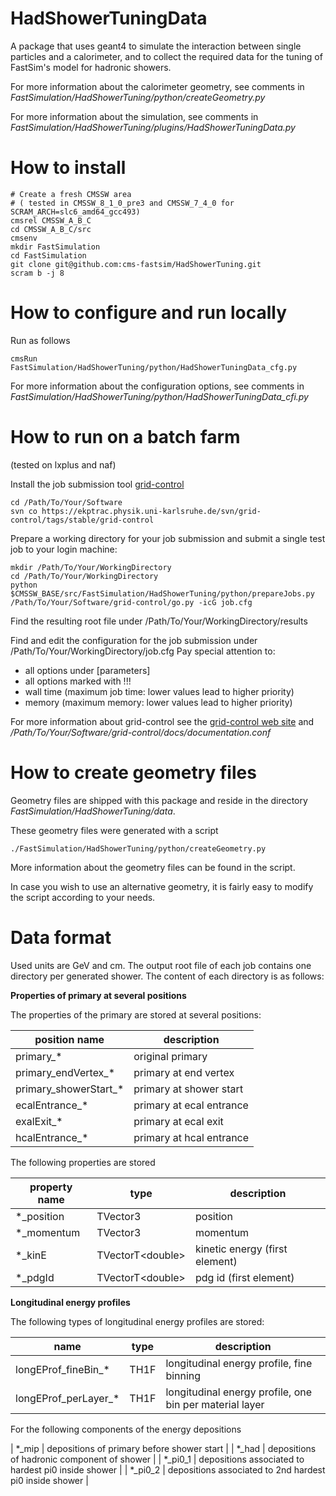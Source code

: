 # HadShowerTuningData

A package that uses geant4 to simulate the interaction between single particles and a calorimeter,
and to collect the required data for the tuning of FastSim's model for hadronic showers.

For more information about the calorimeter geometry, see comments in *FastSimulation/HadShowerTuning/python/createGeometry.py*

For more information about the simulation, see comments in *FastSimulation/HadShowerTuning/plugins/HadShowerTuningData.py*

# How to install

    # Create a fresh CMSSW area 
    # ( tested in CMSSW_8_1_0_pre3 and CMSSW_7_4_0 for SCRAM_ARCH=slc6_amd64_gcc493)
    cmsrel CMSSW_A_B_C
    cd CMSSW_A_B_C/src
    cmsenv
    mkdir FastSimulation
    cd FastSimulation
    git clone git@github.com:cms-fastsim/HadShowerTuning.git
    scram b -j 8

# How to configure and run locally

Run as follows

    cmsRun FastSimulation/HadShowerTuning/python/HadShowerTuningData_cfg.py

For more information about the configuration options, see comments in 
*FastSimulation/HadShowerTuning/python/HadShowerTuningData_cfi.py*

# How to run on a batch farm

(tested on lxplus and naf)

Install the job submission tool [grid-control](https://ekptrac.physik.uni-karlsruhe.de/trac/grid-control)

    cd /Path/To/Your/Software
    svn co https://ekptrac.physik.uni-karlsruhe.de/svn/grid-control/tags/stable/grid-control
   
Prepare a working directory for your job submission and submit a single test job to your login machine:

    mkdir /Path/To/Your/WorkingDirectory
    cd /Path/To/Your/WorkingDirectory
    python $CMSSW_BASE/src/FastSimulation/HadShowerTuning/python/prepareJobs.py
    /Path/To/Your/Software/grid-control/go.py -icG job.cfg

Find the resulting root file under /Path/To/Your/WorkingDirectory/results

Find and edit the configuration for the job submission under /Path/To/Your/WorkingDirectory/job.cfg
Pay special attention to:
   * all options under [parameters]
   * all options marked with !!!
   * wall time (maximum job time: lower values lead to higher priority)
   * memory (maximum memory: lower values lead to higher priority)

For more information about grid-control see the [grid-control web site](https://ekptrac.physik.uni-karlsruhe.de/trac/grid-control) and */Path/To/Your/Software/grid-control/docs/documentation.conf*

# How to create geometry files

Geometry files are shipped with this package and reside in the directory *FastSimulation/HadShowerTuning/data*.

These geometry files were generated with a script

    ./FastSimulation/HadShowerTuning/python/createGeometry.py

More information about the geometry files can be found in the script.

In case you wish to use an alternative geometry, 
it is fairly easy to modify the script according to your needs.

# Data format

Used units are GeV and cm.
The output root file of each job contains one directory per generated shower.
The content of each directory is as follows:

**Properties of primary at several positions**

The properties of the primary are stored at several positions:

| position name | description |
|---------------|-------------|
| primary_* | original primary |
| primary_endVertex_* | primary at end vertex |
| primary_showerStart_* | primary at shower start |
| ecalEntrance_* | primary at ecal entrance |
| exalExit_* | primary at ecal exit |
| hcalEntrance_* | primary at hcal entrance |

The following properties are stored

| property name | type | description                  | 
|---------------|------|------------------------------|
| *_position | TVector3	| position |
| *_momentum | TVector3 | momentum |
| *_kinE | TVectorT\<double\> | kinetic energy (first element) |	
| *_pdgId | TVectorT\<double\> | pdg id (first element) |	

**Longitudinal energy profiles**

The following types of longitudinal energy profiles are stored:

| name | type | description |
|------|------|-------------|
| longEProf_fineBin_* | TH1F | longitudinal energy profile, fine binning |
| longEProf_perLayer_* | TH1F | longitudinal energy profile, one bin per material layer |

For the following components of the energy depositions

| *_mip | depositions of primary before shower start |
| *_had | depositions of hadronic component of shower |
| *_pi0_1 | depositions associated to hardest pi0 inside shower | 
| *_pi0_2 | depositions associated to 2nd hardest pi0 inside shower | 


